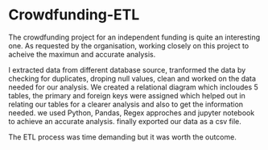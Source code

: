# Crowdfunding-ETL
The crowdfunding project for an independent funding is quite an interesting one. As requested by the organisation, working  closely on this project to acheive the maximun and accurate analysis. 


I extracted data from different database source, tranformed the data by checking for duplicates, droping null values, clean and worked on the data needed for our analysis. We created a relational diagram which incloudes 5 tables, the primary and foreign keys were assigned which helped out in relating our tables for a clearer analysis and also to get the information needed. 
we used Python, Pandas, Regex approches and jupyter notebook to achieve an accurate analysis. 
finally exported our data as a csv file.


The ETL process was time demanding but it was worth the outcome.
